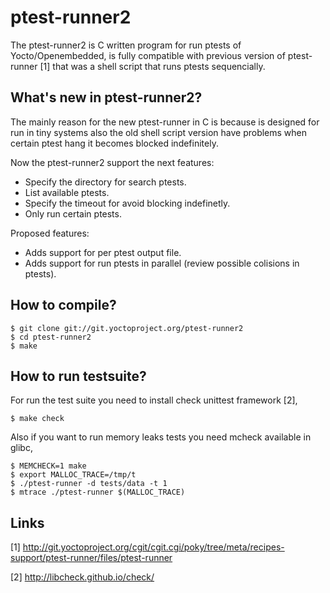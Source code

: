 # ptest-runner2

The ptest-runner2 is C written program for run ptests of Yocto/Openembedded, is fully compatible with previous 
version of ptest-runner [1] that was a shell script that runs ptests sequencially.

## What's new in ptest-runner2?

The mainly reason for the new ptest-runner in C is because is designed for run in tiny systems also the old shell 
script version have problems when certain ptest hang it becomes blocked indefinitely.

Now the ptest-runner2 support the next features:

- Specify the directory for search ptests.
- List available ptests.
- Specify the timeout for avoid blocking indefinetly.
- Only run certain ptests.

Proposed features:

- Adds support for per ptest output file.
- Adds support for run ptests in parallel (review possible colisions in ptests).

## How to compile?

```
$ git clone git://git.yoctoproject.org/ptest-runner2
$ cd ptest-runner2
$ make
```

## How to run testsuite?

For run the test suite you need to install check unittest framework [2],

```
$ make check
```

Also if you want to run memory leaks tests you need mcheck available in glibc,

```
$ MEMCHECK=1 make
$ export MALLOC_TRACE=/tmp/t
$ ./ptest-runner -d tests/data -t 1
$ mtrace ./ptest-runner $(MALLOC_TRACE)
```

## Links

[1] http://git.yoctoproject.org/cgit/cgit.cgi/poky/tree/meta/recipes-support/ptest-runner/files/ptest-runner

[2] http://libcheck.github.io/check/
